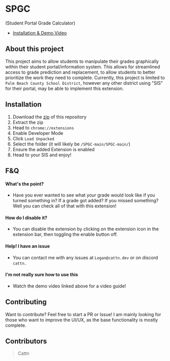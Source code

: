 # SPGC
(Student Portal Grade Calculator)

- [Installation & Demo Video](https://drive.google.com/file/d/1V3zMZSDiG_BGtANtmWf7NdZU4YMp4b59/view?usp=sharing)

## About this project
This project aims to allow students to manipulate their grades graphically within their student portal/information system. This allows for streamlined access to grade prediction and replacement, to allow students to better prioritize the work they need to complete. Currently, this project is limited to ``Palm Beach County School District``, however any other district using "SIS" for their portal, may be able to implement this extension.

## Installation
1. Download the [zip](https://github.com/Cattn/SPGC/archive/refs/heads/main.zip) of this repository
2. Extract the zip
3. Head to ``chrome://extensions``
4. Enable Developer Mode
5. Click ``Load Unpacked``
6. Select the folder (it will likely be ``/SPGC-main/SPGC-main/``)
7. Ensure the added Extension is enabled
8. Head to your SIS and enjoy!

## F&Q
#### What's the point?
- Have you ever wanted to see what your grade would look like if you turned something in? If a grade got added? If you missed something? Well you can check all of that with this extension!
#### How do I disable it?
- You can disable the extension by clicking on the extension icon in the extension bar, then toggling the enable button off.

#### Help! I have an issue
- You can contact me with any issues at ``Logan@cattn.dev`` or on discord ``cattn.``

#### I'm not really sure how to use this
- Watch the demo video linked above for a video guide!

## Contributing
Want to contribute? Feel free to start a PR or Issue! I am mainly looking for those who want to improve the UI/UX, as the base functionality is mostly complete.

## Contributors
> Cattn
